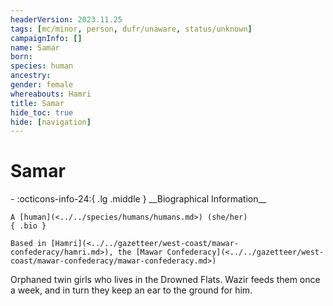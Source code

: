 ```yaml
---
headerVersion: 2023.11.25
tags: [mc/minor, person, dufr/unaware, status/unknown]
campaignInfo: []
name: Samar
born:
species: human
ancestry:
gender: female
whereabouts: Hamri
title: Samar
hide_toc: true
hide: [navigation]
---
```

# Samar
<div class="grid cards ext-narrow-margin ext-one-column" markdown>
- :octicons-info-24:{ .lg .middle } __Biographical Information__

    A [human](<../../species/humans/humans.md>) (she/her)  
    { .bio }

    Based in [Hamri](<../../gazetteer/west-coast/mawar-confederacy/hamri.md>), the [Mawar Confederacy](<../../gazetteer/west-coast/mawar-confederacy/mawar-confederacy.md>)
</div>


Orphaned twin girls who lives in the Drowned Flats. Wazir feeds them once a week, and in turn they keep an ear to the ground for him.